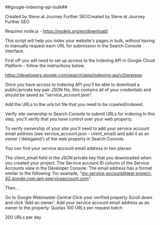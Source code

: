##google-indexing-api-bulk##

Created by Steve at Journey Further SEOCreated by Steve at Journey Further SEO

Requires node.js - https://nodejs.org/en/download/

This script will help you index your website's pages in bulk, without having to manually request each URL for submission in the Search Console interface.

First off you will need to set up access to the Indexing API in Google Cloud Platform - follow the instructions below.

https://developers.google.com/search/apis/indexing-api/v3/prereqs

Once you have access to Indexing API you'll be able to download a public/private key pair JSON file, this contains all of your credentials and should be saved as "service_account.json".

Add the URLs to the urls.txt file that you need to be crawled/indexed.

Verify site ownership in Search Console to submit URLs for indexing
In this step, you'll verify that you have control over your web property.

To verify ownership of your site you'll need to add your service account email address (see service_account.json - client_email) and add it as an owner ('delegated') of the web property in Search Console.

You can find your service account email address in two places:

The client_email field in the JSON private key that you downloaded when you created your project.
The Service account ID column of the Service Accounts view in the Developer Console.
The email address has a format similar to the following:
For example, "my-service-account@test-project-42.google.com.iam.gserviceaccount.com".

Then...

Go to Google Webmaster Central
Click your verified property
Scroll down and click 'Add an owner'.
Add your service account email address as an owner to the property.
Quotas
100 URLs per request batch

200 URLs per day
